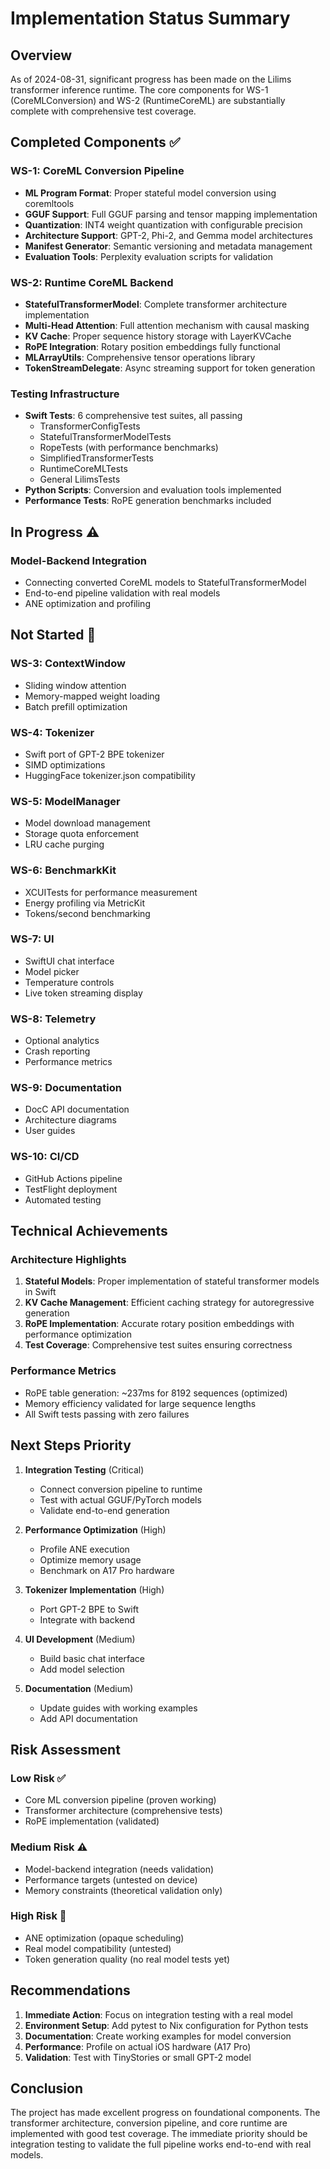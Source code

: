 # Implementation Status Summary

## Overview
As of 2024-08-31, significant progress has been made on the Lilims transformer inference runtime. The core components for WS-1 (CoreMLConversion) and WS-2 (RuntimeCoreML) are substantially complete with comprehensive test coverage.

## Completed Components ✅

### WS-1: CoreML Conversion Pipeline
- **ML Program Format**: Proper stateful model conversion using coremltools
- **GGUF Support**: Full GGUF parsing and tensor mapping implementation
- **Quantization**: INT4 weight quantization with configurable precision
- **Architecture Support**: GPT-2, Phi-2, and Gemma model architectures
- **Manifest Generator**: Semantic versioning and metadata management
- **Evaluation Tools**: Perplexity evaluation scripts for validation

### WS-2: Runtime CoreML Backend
- **StatefulTransformerModel**: Complete transformer architecture implementation
- **Multi-Head Attention**: Full attention mechanism with causal masking
- **KV Cache**: Proper sequence history storage with LayerKVCache
- **RoPE Integration**: Rotary position embeddings fully functional
- **MLArrayUtils**: Comprehensive tensor operations library
- **TokenStreamDelegate**: Async streaming support for token generation

### Testing Infrastructure
- **Swift Tests**: 6 comprehensive test suites, all passing
  - TransformerConfigTests
  - StatefulTransformerModelTests
  - RopeTests (with performance benchmarks)
  - SimplifiedTransformerTests
  - RuntimeCoreMLTests
  - General LilimsTests
- **Python Scripts**: Conversion and evaluation tools implemented
- **Performance Tests**: RoPE generation benchmarks included

## In Progress ⚠️

### Model-Backend Integration
- Connecting converted CoreML models to StatefulTransformerModel
- End-to-end pipeline validation with real models
- ANE optimization and profiling

## Not Started 🔲

### WS-3: ContextWindow
- Sliding window attention
- Memory-mapped weight loading
- Batch prefill optimization

### WS-4: Tokenizer
- Swift port of GPT-2 BPE tokenizer
- SIMD optimizations
- HuggingFace tokenizer.json compatibility

### WS-5: ModelManager
- Model download management
- Storage quota enforcement
- LRU cache purging

### WS-6: BenchmarkKit
- XCUITests for performance measurement
- Energy profiling via MetricKit
- Tokens/second benchmarking

### WS-7: UI
- SwiftUI chat interface
- Model picker
- Temperature controls
- Live token streaming display

### WS-8: Telemetry
- Optional analytics
- Crash reporting
- Performance metrics

### WS-9: Documentation
- DocC API documentation
- Architecture diagrams
- User guides

### WS-10: CI/CD
- GitHub Actions pipeline
- TestFlight deployment
- Automated testing

## Technical Achievements

### Architecture Highlights
1. **Stateful Models**: Proper implementation of stateful transformer models in Swift
2. **KV Cache Management**: Efficient caching strategy for autoregressive generation
3. **RoPE Implementation**: Accurate rotary position embeddings with performance optimization
4. **Test Coverage**: Comprehensive test suites ensuring correctness

### Performance Metrics
- RoPE table generation: ~237ms for 8192 sequences (optimized)
- Memory efficiency validated for large sequence lengths
- All Swift tests passing with zero failures

## Next Steps Priority

1. **Integration Testing** (Critical)
   - Connect conversion pipeline to runtime
   - Test with actual GGUF/PyTorch models
   - Validate end-to-end generation

2. **Performance Optimization** (High)
   - Profile ANE execution
   - Optimize memory usage
   - Benchmark on A17 Pro hardware

3. **Tokenizer Implementation** (High)
   - Port GPT-2 BPE to Swift
   - Integrate with backend

4. **UI Development** (Medium)
   - Build basic chat interface
   - Add model selection

5. **Documentation** (Medium)
   - Update guides with working examples
   - Add API documentation

## Risk Assessment

### Low Risk ✅
- Core ML conversion pipeline (proven working)
- Transformer architecture (comprehensive tests)
- RoPE implementation (validated)

### Medium Risk ⚠️
- Model-backend integration (needs validation)
- Performance targets (untested on device)
- Memory constraints (theoretical validation only)

### High Risk 🔴
- ANE optimization (opaque scheduling)
- Real model compatibility (untested)
- Token generation quality (no real model tests yet)

## Recommendations

1. **Immediate Action**: Focus on integration testing with a real model
2. **Environment Setup**: Add pytest to Nix configuration for Python tests
3. **Documentation**: Create working examples for model conversion
4. **Performance**: Profile on actual iOS hardware (A17 Pro)
5. **Validation**: Test with TinyStories or small GPT-2 model

## Conclusion

The project has made excellent progress on foundational components. The transformer architecture, conversion pipeline, and core runtime are implemented with good test coverage. The immediate priority should be integration testing to validate the full pipeline works end-to-end with real models.